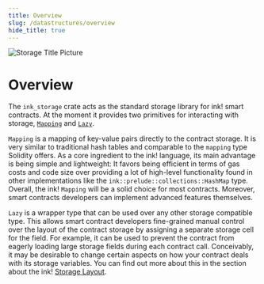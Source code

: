 ```yaml
---
title: Overview
slug: /datastructures/overview
hide_title: true
---
```


![Storage Title Picture](/img/title/storage.svg)

# Overview

The `ink_storage` crate acts as the standard storage library for ink! smart contracts.
At the moment it provides two primitives for interacting with storage,
[`Mapping`](https://use-ink.github.io/ink/ink_storage/struct.Mapping.html)
and [`Lazy`](https://use-ink.github.io/ink/ink_storage/struct.Lazy.html).

`Mapping` is a mapping of key-value pairs directly to the contract storage. It is very
similar to traditional hash tables and comparable to the `mapping` type Solidity offers.
As a core ingredient to the ink! language, its main advantage is being simple and
lightweight: It favors being efficient in terms of gas costs and code size
over providing a lot of high-level functionality found in other implementations
like the `ink::prelude::collections::HashMap` type.
Overall, the ink! `Mapping` will be a solid choice for most contracts. Moreover, smart
contracts developers can implement advanced features themselves.

`Lazy` is a wrapper type that can be used over any other storage compatible type.
This allows smart contract developers fine-grained manual control over the layout of
the contract storage by assigning a separate storage cell for the field. For example,
it can be used to prevent the contract from eagerly loading large storage fields
during each contract call.
Conceivably, it may be desirable to change certain aspects on how your contract deals with
its storage variables. You can find out more about this in the section about the ink!
[Storage Layout](./storage-layout.md).
